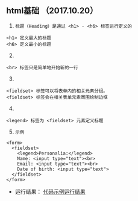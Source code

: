 ## html基础 （2017.10.20）
1. `标题（Heading）是通过 <h1> - <h6> 标签进行定义的`
```
<h1> 定义最大的标题
<h6> 定义最小的标题
```
2. 
```
<br> 标签只是简单地开始新的一行
```
3. 
```
<fieldset> 标签可以将表单内的相关元素分组。
<fieldset> 标签会在相关表单元素周围绘制边框
```
4. 
```
<legend> 标签为 <fieldset> 元素定义标题
```
5. `示例`
```
<form>
  <fieldset>
    <legend>Personalia:</legend>
    Name: <input type="text"><br>
    Email: <input type="text"><br>
    Date of birth: <input type="text">
  </fieldset>
</form>
```
* 运行结果：
[代码示例运行结果](http://www.runoob.com/try/try.php?filename=tryhtml_fieldset)